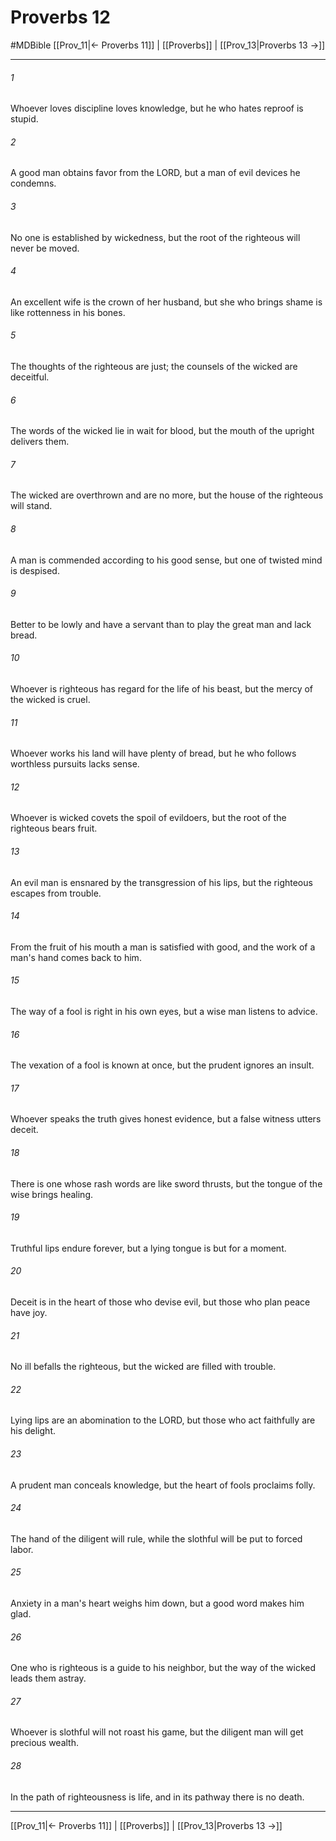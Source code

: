 # Proverbs 12
#MDBible
[[Prov_11|← Proverbs 11]] | [[Proverbs]] | [[Prov_13|Proverbs 13 →]]

***

###### 1 

Whoever loves discipline loves knowledge, but he who hates reproof is stupid. 

###### 2 

A good man obtains favor from the LORD, but a man of evil devices he condemns. 

###### 3 

No one is established by wickedness, but the root of the righteous will never be moved. 

###### 4 

An excellent wife is the crown of her husband, but she who brings shame is like rottenness in his bones. 

###### 5 

The thoughts of the righteous are just; the counsels of the wicked are deceitful. 

###### 6 

The words of the wicked lie in wait for blood, but the mouth of the upright delivers them. 

###### 7 

The wicked are overthrown and are no more, but the house of the righteous will stand. 

###### 8 

A man is commended according to his good sense, but one of twisted mind is despised. 

###### 9 

Better to be lowly and have a servant than to play the great man and lack bread. 

###### 10 

Whoever is righteous has regard for the life of his beast, but the mercy of the wicked is cruel. 

###### 11 

Whoever works his land will have plenty of bread, but he who follows worthless pursuits lacks sense. 

###### 12 

Whoever is wicked covets the spoil of evildoers, but the root of the righteous bears fruit. 

###### 13 

An evil man is ensnared by the transgression of his lips, but the righteous escapes from trouble. 

###### 14 

From the fruit of his mouth a man is satisfied with good, and the work of a man's hand comes back to him. 

###### 15 

The way of a fool is right in his own eyes, but a wise man listens to advice. 

###### 16 

The vexation of a fool is known at once, but the prudent ignores an insult. 

###### 17 

Whoever speaks the truth gives honest evidence, but a false witness utters deceit. 

###### 18 

There is one whose rash words are like sword thrusts, but the tongue of the wise brings healing. 

###### 19 

Truthful lips endure forever, but a lying tongue is but for a moment. 

###### 20 

Deceit is in the heart of those who devise evil, but those who plan peace have joy. 

###### 21 

No ill befalls the righteous, but the wicked are filled with trouble. 

###### 22 

Lying lips are an abomination to the LORD, but those who act faithfully are his delight. 

###### 23 

A prudent man conceals knowledge, but the heart of fools proclaims folly. 

###### 24 

The hand of the diligent will rule, while the slothful will be put to forced labor. 

###### 25 

Anxiety in a man's heart weighs him down, but a good word makes him glad. 

###### 26 

One who is righteous is a guide to his neighbor, but the way of the wicked leads them astray. 

###### 27 

Whoever is slothful will not roast his game, but the diligent man will get precious wealth. 

###### 28 

In the path of righteousness is life, and in its pathway there is no death. 

***

[[Prov_11|← Proverbs 11]] | [[Proverbs]] | [[Prov_13|Proverbs 13 →]]

